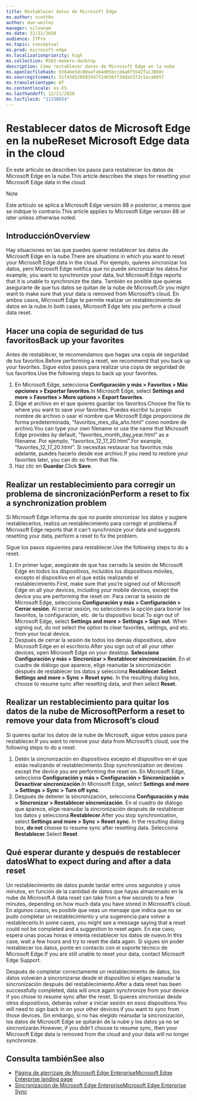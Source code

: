 ```yaml
---
title: Restablecer datos de Microsoft Edge
ms.author: scottbo
author: dan-wesley
manager: silvanam
ms.date: 12/21/2020
audience: ITPro
ms.topic: conceptual
ms.prod: microsoft-edge
ms.localizationpriority: high
ms.collection: M365-modern-desktop
description: Cómo restablecer datos de Microsoft Edge en la nube
ms.openlocfilehash: 638abe5dc80aafa64d05bccd4a0f5542fa13860c
ms.sourcegitcommit: 51f43d220503547f24b56ff3dda5373c5aca6b57
ms.translationtype: HT
ms.contentlocale: es-ES
ms.lasthandoff: 12/21/2020
ms.locfileid: "11238034"
---
```

# <span data-ttu-id="c2f7c-103">Restablecer datos de Microsoft Edge en la nube</span><span class="sxs-lookup"><span data-stu-id="c2f7c-103">Reset Microsoft Edge data in the cloud</span></span>

<span data-ttu-id="c2f7c-104">En este artículo se describen los pasos para restablecer los datos de Microsoft Edge en la nube.</span><span class="sxs-lookup"><span data-stu-id="c2f7c-104">This article describes the steps for resetting your Microsoft Edge data in the cloud.</span></span>

> [!NOTE]
> <span data-ttu-id="c2f7c-105">Este artículo se aplica a Microsoft Edge versión 88 o posterior, a menos que se indique lo contrario.</span><span class="sxs-lookup"><span data-stu-id="c2f7c-105">This article applies to Microsoft Edge version 88 or later unless otherwise noted.</span></span>

## <span data-ttu-id="c2f7c-106">Introducción</span><span class="sxs-lookup"><span data-stu-id="c2f7c-106">Overview</span></span>

<span data-ttu-id="c2f7c-107">Hay situaciones en las que puedes querer restablecer los datos de Microsoft Edge en la nube.</span><span class="sxs-lookup"><span data-stu-id="c2f7c-107">There are situations in which you want to reset your Microsoft Edge data in the cloud.</span></span> <span data-ttu-id="c2f7c-108">Por ejemplo, quieres sincronizar los datos, pero Microsoft Edge notifica que no puede sincronizar los datos.</span><span class="sxs-lookup"><span data-stu-id="c2f7c-108">For example,  you want to synchronize your data, but Microsoft Edge reports that it is unable to synchronize the data.</span></span> <span data-ttu-id="c2f7c-109">También es posible que quieras asegurarte de que tus datos se quitan de la nube de Microsoft.</span><span class="sxs-lookup"><span data-stu-id="c2f7c-109">Or you might want to make sure that your data is removed from Microsoft’s cloud.</span></span> <span data-ttu-id="c2f7c-110">En ambos casos, Microsoft Edge te permite realizar un restablecimiento de datos en la nube.</span><span class="sxs-lookup"><span data-stu-id="c2f7c-110">In both cases, Microsoft Edge lets you perform a cloud data reset.</span></span>

## <span data-ttu-id="c2f7c-111">Hacer una copia de seguridad de tus favoritos</span><span class="sxs-lookup"><span data-stu-id="c2f7c-111">Back up your favorites</span></span>

<span data-ttu-id="c2f7c-112">Antes de restablecer, te recomendamos que hagas una copia de seguridad de tus favoritos.</span><span class="sxs-lookup"><span data-stu-id="c2f7c-112">Before performing a reset, we recommend that you back up your favorites.</span></span> <span data-ttu-id="c2f7c-113">Sigue estos pasos para realizar una copia de seguridad de tus favoritos.</span><span class="sxs-lookup"><span data-stu-id="c2f7c-113">Use the following steps to back up your favorites.</span></span>

1. <span data-ttu-id="c2f7c-114">En Microsoft Edge, selecciona **Configuración y más > Favoritos > Más opciones > Exportar favoritos**.</span><span class="sxs-lookup"><span data-stu-id="c2f7c-114">In Microsoft Edge, select **Settings and more > Favorites > More options > Export favorites**.</span></span>
2. <span data-ttu-id="c2f7c-115">Elige el archivo en el que quieres guardar los favoritos.</span><span class="sxs-lookup"><span data-stu-id="c2f7c-115">Choose the file to where you want to save your favorites.</span></span> <span data-ttu-id="c2f7c-116">Puedes escribir tu propio nombre de archivo o usar el nombre que Microsoft Edge proporciona de forma predeterminada, "favoritos_mes_día_año.html" como nombre de archivo.</span><span class="sxs-lookup"><span data-stu-id="c2f7c-116">You can type your own filename or use the name that Microsoft Edge provides by default,  "favorites_month_day_year.html" as a filename.</span></span> <span data-ttu-id="c2f7c-117">Por ejemplo, "favoritos_12_17_20.html".</span><span class="sxs-lookup"><span data-stu-id="c2f7c-117">For example, "favorites_12_17_20.html".</span></span> <span data-ttu-id="c2f7c-118">Si necesitas restaurar tus favoritos más adelante, puedes hacerlo desde ese archivo.</span><span class="sxs-lookup"><span data-stu-id="c2f7c-118">If you need to restore your favorites later, you can do so from that file.</span></span>
3. <span data-ttu-id="c2f7c-119">Haz clic en **Guardar**.</span><span class="sxs-lookup"><span data-stu-id="c2f7c-119">Click **Save**.</span></span>

## <span data-ttu-id="c2f7c-120">Realizar un restablecimiento para corregir un problema de sincronización</span><span class="sxs-lookup"><span data-stu-id="c2f7c-120">Perform a reset to fix a synchronization problem</span></span>

<span data-ttu-id="c2f7c-121">Si Microsoft Edge informa de que no puede sincronizar los datos y sugiere restablecerlos, realiza un restablecimiento para corregir el problema.</span><span class="sxs-lookup"><span data-stu-id="c2f7c-121">If Microsoft Edge reports that it can't synchronize your data and suggests resetting your data, perform a reset to fix the problem.</span></span>

<span data-ttu-id="c2f7c-122">Sigue los pasos siguientes para restablecer.</span><span class="sxs-lookup"><span data-stu-id="c2f7c-122">Use the following steps to do a reset.</span></span>

1. <span data-ttu-id="c2f7c-123">En primer lugar, asegúrate de que has cerrado la sesión de Microsoft Edge en todos los dispositivos, incluidos los dispositivos móviles, excepto el dispositivo en el que estás realizando el restablecimiento.</span><span class="sxs-lookup"><span data-stu-id="c2f7c-123">First, make sure that you’re signed out of Microsoft Edge on all your devices, including your mobile devices, except the device you are performing the reset on.</span></span> <span data-ttu-id="c2f7c-124">Para cerrar la sesión de Microsoft Edge, selecciona **Configuración y más > Configuración > Cerrar sesión**. Al cerrar sesión, no selecciones la opción para borrar los favoritos, la configuración, etc. de tu dispositivo local.</span><span class="sxs-lookup"><span data-stu-id="c2f7c-124">To sign out of Microsoft Edge, select **Settings and more > Settings > Sign out**. When signing out, do not select the option to clear favorites, settings, and etc. from your local device.</span></span>
2. <span data-ttu-id="c2f7c-125">Después de cerrar la sesión de todos los demás dispositivos, abre Microsoft Edge en el escritorio.</span><span class="sxs-lookup"><span data-stu-id="c2f7c-125">After you sign out of all your other devices, open Microsoft Edge on your desktop.</span></span> <span data-ttu-id="c2f7c-126">**Selecciona Configuración y más > Sincronizar > Restablecer sincronización**. En el cuadro de diálogo que aparece, elige reanudar la sincronización después de restablecer los datos y selecciona **Restablecer**.</span><span class="sxs-lookup"><span data-stu-id="c2f7c-126">**Select Settings and more > Sync > Reset sync**. In the resulting dialog box, choose to resume sync after resetting data, and then select **Reset**.</span></span>

## <span data-ttu-id="c2f7c-127">Realizar un restablecimiento para quitar los datos de la nube de Microsoft</span><span class="sxs-lookup"><span data-stu-id="c2f7c-127">Perform a reset to remove your data from Microsoft’s cloud</span></span>

<span data-ttu-id="c2f7c-128">Si quieres quitar los datos de la nube de Microsoft, sigue estos pasos para restablecer.</span><span class="sxs-lookup"><span data-stu-id="c2f7c-128">If you want to remove your data from Microsoft’s cloud, use the following steps to do a reset.</span></span>

1. <span data-ttu-id="c2f7c-129">Detén la sincronización en dispositivos excepto el dispositivo en el que estás realizando el restablecimiento.</span><span class="sxs-lookup"><span data-stu-id="c2f7c-129">Stop synchronization on devices except the device you are performing the reset on.</span></span>  <span data-ttu-id="c2f7c-130">En Microsoft Edge, selecciona **Configuración y más > Configuración > Sincronización > Desactivar sincronización**.</span><span class="sxs-lookup"><span data-stu-id="c2f7c-130">In Microsoft Edge, select **Settings and more > Settings > Sync > Turn off sync**.</span></span>  
2. <span data-ttu-id="c2f7c-131">Después de detener la sincronización, selecciona **Configuración y más > Sincronizar > Restablecer sincronización**. En el cuadro de diálogo que aparece, elige reanudar la sincronización después de restablecer los datos y selecciona **Restablecer**.</span><span class="sxs-lookup"><span data-stu-id="c2f7c-131">After you stop synchronization, select **Settings and more > Sync > Reset sync**. In the resulting dialog box, **do not** choose to resume sync after resetting data.</span></span> <span data-ttu-id="c2f7c-132">Selecciona **Restablecer**.</span><span class="sxs-lookup"><span data-stu-id="c2f7c-132">Select **Reset**.</span></span>

## <span data-ttu-id="c2f7c-133">Qué esperar durante y después de restablecer datos</span><span class="sxs-lookup"><span data-stu-id="c2f7c-133">What to expect during and after a data reset</span></span>

<span data-ttu-id="c2f7c-134">Un restablecimiento de datos puede tardar entre unos segundos y unos minutos, en función de la cantidad de datos que hayas almacenado en la nube de Microsoft.</span><span class="sxs-lookup"><span data-stu-id="c2f7c-134">A data reset can take from a few seconds to a few minutes, depending on how much data you have stored in Microsoft’s cloud.</span></span> <span data-ttu-id="c2f7c-135">En algunos casos, es posible que veas un mensaje que indica que no se pudo completar un restablecimiento y una sugerencia para volver a restablecerlo.</span><span class="sxs-lookup"><span data-stu-id="c2f7c-135">In some cases, you might see a message saying that a reset could not be completed and a suggestion to reset again.</span></span> <span data-ttu-id="c2f7c-136">En ese caso, espera unas pocas horas e intenta restablecer los datos de nuevo.</span><span class="sxs-lookup"><span data-stu-id="c2f7c-136">In this case, wait a few hours and try to reset the data again.</span></span> <span data-ttu-id="c2f7c-137">Si sigues sin poder restablecer los datos, ponte en contacto con el soporte técnico de Microsoft Edge.</span><span class="sxs-lookup"><span data-stu-id="c2f7c-137">If you are still unable to reset your data, contact Microsoft Edge Support.</span></span>

<span data-ttu-id="c2f7c-138">Después de completar correctamente un restablecimiento de datos, los datos volverán a sincronizarse desde el dispositivo si eliges reanudar la sincronización después del restablecimiento.</span><span class="sxs-lookup"><span data-stu-id="c2f7c-138">After a data reset has been successfully completed, data will once again synchronize from your device if you chose to resume sync after the reset.</span></span> <span data-ttu-id="c2f7c-139">Si quieres sincronizar desde otros dispositivos, deberás volver a iniciar sesión en esos dispositivos.</span><span class="sxs-lookup"><span data-stu-id="c2f7c-139">You will need to sign back in on your other devices if you want to sync from those devices.</span></span> <span data-ttu-id="c2f7c-140">Sin embargo, si no has elegido reanudar la sincronización, los datos de Microsoft Edge se quitarán de la nube y los datos ya no se sincronizarán.</span><span class="sxs-lookup"><span data-stu-id="c2f7c-140">However, if you didn’t choose to resume sync, then your Microsoft Edge data is removed from the cloud and your data will no longer synchronize.</span></span>

## <span data-ttu-id="c2f7c-141">Consulta también</span><span class="sxs-lookup"><span data-stu-id="c2f7c-141">See also</span></span>

- [<span data-ttu-id="c2f7c-142">Página de aterrizaje de Microsoft Edge Enterprise</span><span class="sxs-lookup"><span data-stu-id="c2f7c-142">Microsoft Edge Enterprise landing page</span></span>](https://aka.ms/EdgeEnterprise)
- [<span data-ttu-id="c2f7c-143">Sincronización de Microsoft Edge Enterprise</span><span class="sxs-lookup"><span data-stu-id="c2f7c-143">Microsoft Edge Enterprise Sync</span></span>](microsoft-edge-enterprise-sync.md)